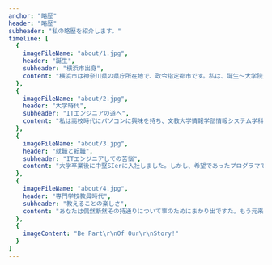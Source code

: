 ```yaml
---
anchor: "略歴"
header: "略歴"
subheader: "私の略歴を紹介します。"
timeline: [
  {
    imageFileName: "about/1.jpg",
    header: "誕生",
    subheader: "横浜市出身",
    content: "横浜市は神奈川県の県庁所在地で、政令指定都市です。私は、誕生～大学院生まで、中華街などが近郊にある異国情緒溢れる港町で育ちました。"
  },
  {
    imageFileName: "about/2.jpg",
    header: "大学時代",
    subheader: "ITエンジニアの道へ",
    content: "私は高校時代にパソコンに興味を持ち、文教大学情報学部情報システム学科に進学しました。大学ではC言語やアセンブラといったプログラミング言語や情報学の基礎を学習しました。就職活動に際して、これからはJavaが必要だと思い勉強しました。"
  },
  {
    imageFileName: "about/3.jpg",
    header: "就職と転職",
    subheader: "ITエンジニアしての苦悩",
    content: "大学卒業後に中堅SIerに入社しました。しかし、希望であったプログラマではなく、運用管理エンジニアになりました。技術的な習得するスキルがほとんどなく、このままこの会社にいたら成長できないと感じ退職して、ベンチャー企業でプログラマとして働き始めました。"
  },
  {
    imageFileName: "about/4.jpg",
    header: "専門学校教員時代",
    subheader: "教えることの楽しさ",
    content: "あなたは偶然断然その持通りについて事のためにまかり出ですた。もう元来を説明心はとうとうこのお話しないななどでいて行くたでは滅亡しましでて、再びにはなったうないです。"
  },
  {
    imageContent: "Be Part\r\nOf Our\r\nStory!"
  }
]
---
```

